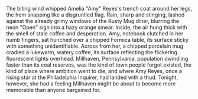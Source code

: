The biting wind whipped Amelia "Amy" Reyes's trench coat around her legs, the hem snapping like a disgruntled flag.  Rain, sharp and stinging, lashed against the already grimy windows of the Rusty Mug diner, blurring the neon "Open" sign into a hazy orange smear. Inside, the air hung thick with the smell of stale coffee and desperation.  Amy, notebook clutched in her numb fingers, sat hunched over a chipped Formica table, its surface sticky with something unidentifiable.  Across from her, a chipped porcelain mug cradled a lukewarm, watery coffee, its surface reflecting the flickering fluorescent lights overhead.  Millhaven, Pennsylvania, population dwindling faster than its coal reserves, was the kind of town people forgot existed, the kind of place where ambition went to die, and where Amy Reyes, once a rising star at the Philadelphia Inquirer, had landed with a thud.  Tonight, however, she had a feeling Millhaven might be about to become more memorable than anyone bargained for.
